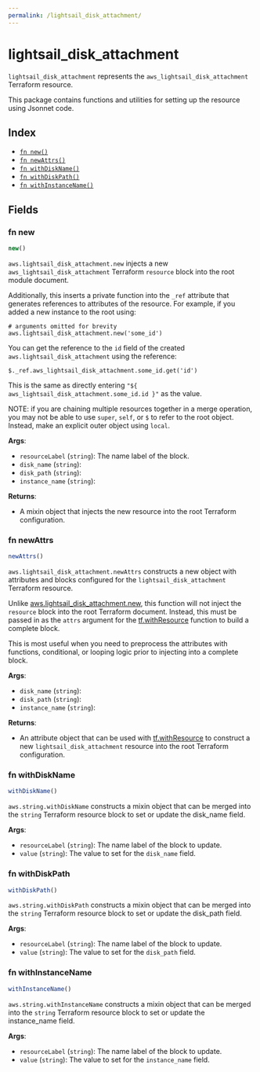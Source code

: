 ```yaml
---
permalink: /lightsail_disk_attachment/
---
```


# lightsail_disk_attachment

`lightsail_disk_attachment` represents the `aws_lightsail_disk_attachment` Terraform resource.



This package contains functions and utilities for setting up the resource using Jsonnet code.


## Index

* [`fn new()`](#fn-new)
* [`fn newAttrs()`](#fn-newattrs)
* [`fn withDiskName()`](#fn-withdiskname)
* [`fn withDiskPath()`](#fn-withdiskpath)
* [`fn withInstanceName()`](#fn-withinstancename)

## Fields

### fn new

```ts
new()
```


`aws.lightsail_disk_attachment.new` injects a new `aws_lightsail_disk_attachment` Terraform `resource`
block into the root module document.

Additionally, this inserts a private function into the `_ref` attribute that generates references to attributes of the
resource. For example, if you added a new instance to the root using:

    # arguments omitted for brevity
    aws.lightsail_disk_attachment.new('some_id')

You can get the reference to the `id` field of the created `aws.lightsail_disk_attachment` using the reference:

    $._ref.aws_lightsail_disk_attachment.some_id.get('id')

This is the same as directly entering `"${ aws_lightsail_disk_attachment.some_id.id }"` as the value.

NOTE: if you are chaining multiple resources together in a merge operation, you may not be able to use `super`, `self`,
or `$` to refer to the root object. Instead, make an explicit outer object using `local`.

**Args**:
  - `resourceLabel` (`string`): The name label of the block.
  - `disk_name` (`string`): 
  - `disk_path` (`string`): 
  - `instance_name` (`string`): 

**Returns**:
- A mixin object that injects the new resource into the root Terraform configuration.


### fn newAttrs

```ts
newAttrs()
```


`aws.lightsail_disk_attachment.newAttrs` constructs a new object with attributes and blocks configured for the `lightsail_disk_attachment`
Terraform resource.

Unlike [aws.lightsail_disk_attachment.new](#fn-new), this function will not inject the `resource`
block into the root Terraform document. Instead, this must be passed in as the `attrs` argument for the
[tf.withResource](https://github.com/tf-libsonnet/core/tree/main/docs#fn-withresource) function to build a complete block.

This is most useful when you need to preprocess the attributes with functions, conditional, or looping logic prior to
injecting into a complete block.

**Args**:
  - `disk_name` (`string`): 
  - `disk_path` (`string`): 
  - `instance_name` (`string`): 

**Returns**:
  - An attribute object that can be used with [tf.withResource](https://github.com/tf-libsonnet/core/tree/main/docs#fn-withresource) to construct a new `lightsail_disk_attachment` resource into the root Terraform configuration.


### fn withDiskName

```ts
withDiskName()
```

`aws.string.withDiskName` constructs a mixin object that can be merged into the `string`
Terraform resource block to set or update the disk_name field.



**Args**:
  - `resourceLabel` (`string`): The name label of the block to update.
  - `value` (`string`): The value to set for the `disk_name` field.


### fn withDiskPath

```ts
withDiskPath()
```

`aws.string.withDiskPath` constructs a mixin object that can be merged into the `string`
Terraform resource block to set or update the disk_path field.



**Args**:
  - `resourceLabel` (`string`): The name label of the block to update.
  - `value` (`string`): The value to set for the `disk_path` field.


### fn withInstanceName

```ts
withInstanceName()
```

`aws.string.withInstanceName` constructs a mixin object that can be merged into the `string`
Terraform resource block to set or update the instance_name field.



**Args**:
  - `resourceLabel` (`string`): The name label of the block to update.
  - `value` (`string`): The value to set for the `instance_name` field.
